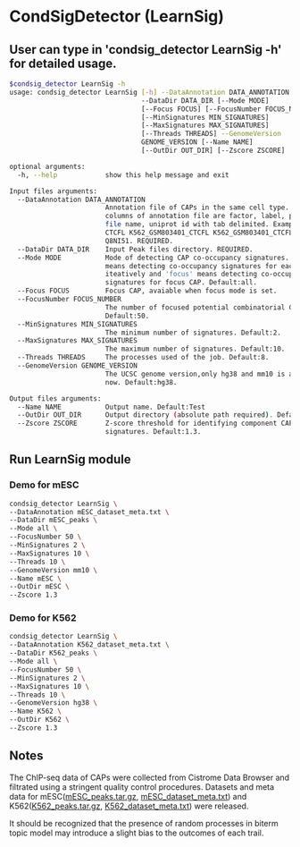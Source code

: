 # CondSigDetector (LearnSig)



## User can type in 'condsig_detector LearnSig -h' for detailed usage.

``` bash
$condsig_detector LearnSig -h
usage: condsig_detector LearnSig [-h] --DataAnnotation DATA_ANNOTATION
                                 --DataDir DATA_DIR [--Mode MODE]
                                 [--Focus FOCUS] [--FocusNumber FOCUS_NUMBER]
                                 [--MinSignatures MIN_SIGNATURES]
                                 [--MaxSignatures MAX_SIGNATURES]
                                 [--Threads THREADS] --GenomeVersion
                                 GENOME_VERSION [--Name NAME]
                                 [--OutDir OUT_DIR] [--Zscore ZSCORE]

optional arguments:
  -h, --help            show this help message and exit

Input files arguments:
  --DataAnnotation DATA_ANNOTATION
                        Annotation file of CAPs in the same cell type. 4
                        columns of annotation file are factor, label, peak
                        file name, uniprot id with tab delimited. Example:
                        CTCFL K562_GSM803401_CTCFL K562_GSM803401_CTCFL.bed
                        Q8NI51. REQUIRED.
  --DataDir DATA_DIR    Input Peak files directory. REQUIRED.
  --Mode MODE           Mode of detecting CAP co-occupancy signatures. 'all'
                        means detecting co-occupancy signatures for each CAP
                        iteatively and 'focus' means detecting co-occupancy
                        signatures for focus CAP. Default:all.
  --Focus FOCUS         Focus CAP, avaiable when focus mode is set.
  --FocusNumber FOCUS_NUMBER
                        The number of focused potential combinatorial CAPs.
                        Default:50.
  --MinSignatures MIN_SIGNATURES
                        The minimum number of signatures. Default:2.
  --MaxSignatures MAX_SIGNATURES
                        The maximum number of signatures. Default:10.
  --Threads THREADS     The processes used of the job. Default:8.
  --GenomeVersion GENOME_VERSION
                        The UCSC genome version,only hg38 and mm10 is avaiable
                        now. Default:hg38.

Output files arguments:
  --Name NAME           Output name. Default:Test
  --OutDir OUT_DIR      Output directory (absolute path required). Default:.
  --Zscore ZSCORE       Z-score threshold for identifying component CAPs of
                        signatures. Default:1.3.
```

## Run LearnSig module

### Demo for mESC
```bash
condsig_detector LearnSig \
--DataAnnotation mESC_dataset_meta.txt \
--DataDir mESC_peaks \
--Mode all \
--FocusNumber 50 \
--MinSignatures 2 \
--MaxSignatures 10 \
--Threads 10 \
--GenomeVersion mm10 \
--Name mESC \
--OutDir mESC \
--Zscore 1.3
```

### Demo for K562
```bash
condsig_detector LearnSig \
--DataAnnotation K562_dataset_meta.txt \
--DataDir K562_peaks \
--Mode all \
--FocusNumber 50 \
--MinSignatures 2 \
--MaxSignatures 10 \
--Threads 10 \
--GenomeVersion hg38 \
--Name K562 \
--OutDir K562 \
--Zscore 1.3
```

## Notes

​The ChIP-seq data of CAPs were collected from Cistrome Data Browser and filtrated using a stringent quality control procedures. Datasets and meta data for mESC([mESC_peaks.tar.gz](https://compbio-zhanglab.org/CondSigDB/data/GitHub/mESC_peaks.tar.gz), [mESC_dataset_meta.txt](https://compbio-zhanglab.org/CondSigDB/data/GitHub/mESC_dataset_meta.txt)) and K562([K562_peaks.tar.gz](https://compbio-zhanglab.org/CondSigDB/data/GitHub/K562_peaks.tar.gz), [K562_dataset_meta.txt](https://compbio-zhanglab.org/CondSigDB/data/GitHub/K562_dataset_meta.txt)) were released.

It should be recognized that the presence of random processes in biterm topic model may introduce a slight bias to the outcomes of each trail.

